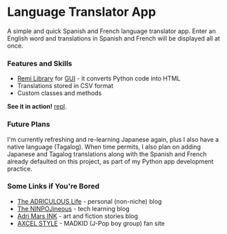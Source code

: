 # Language Translator App
A simple and quick Spanish and French language translator app. Enter an English word and translations in Spanish and French will be displayed all at once.

### Features and Skills
- [Remi Library](https://www.remigui.com/) for [GUI](https://docs.python.org/3/faq/gui.html) - it converts Python code into HTML
- Translations stored in CSV format
- Custom classes and methods

**See it in action!** [repl](https://repl.it/@adriculous/Language-Translator-with-GUI).

### Future Plans
I'm currently refreshing and re-learning Japanese again, plus I also have a native language (Tagalog). When time permits, I also plan on adding Japanese and Tagalog translations along with the Spanish and French already defaulted on this project, as part of my Python app development practice.

### Some Links if You're Bored
- [The ADRICULOUS Life](https://adriculous.life) - personal (non-niche) blog
- [The NINPOJineous](https://ninpojineous.ninja) - tech learning blog
- [Adri Mars INK](https://adrimars.ink) - art and fiction stories blog
- [AXCEL STYLE](https://axcel.style) - MADKID (J-Pop boy group) fan site
